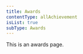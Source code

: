 ```yaml
---
title: Awards
contentType: allAchievement
isList: true
subType: Awards
---
```


This is an awards page.
